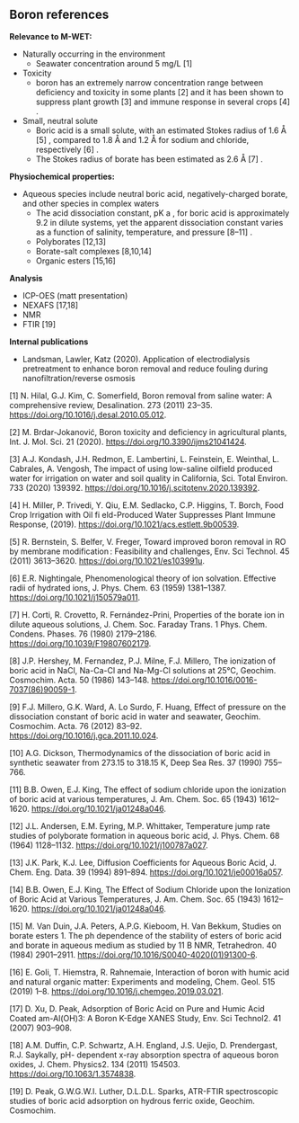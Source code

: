 ## Boron references

**Relevance to M-WET:**

 - Naturally occurring in the environment
	 - Seawater concentration around 5 mg/L [1]
 - Toxicity
	 - boron has an extremely narrow concentration range between deficiency and toxicity in some plants [2] and it has been shown to suppress plant growth [3] and immune response in several crops [4] .
 - Small, neutral solute
	 - Boric acid is a small solute, with an estimated Stokes radius of 1.6 Å [5] , compared to 1.8 Å and 1.2 Å for sodium and chloride, respectively [6] .
	 - The Stokes radius of borate has been estimated as 2.6 Å [7] .

**Physiochemical properties:**
 - Aqueous species include neutral boric acid, negatively-charged borate, and other species in complex waters
	 - The acid dissociation constant, pK a , for boric acid is
	   approximately 9.2 in dilute systems, yet the apparent dissociation constant varies as a function of salinity, temperature, and pressure [8–11] . 
	 - Polyborates [12,13]
	 - Borate-salt complexes [8,10,14]
	 - Organic esters [15,16]

**Analysis**
 - ICP-OES (matt presentation)
 - NEXAFS [17,18]
 - NMR
 - FTIR [19]

**Internal publications**

 - Landsman, Lawler, Katz (2020). Application of electrodialysis pretreatment to enhance boron removal and reduce fouling during nanofiltration/reverse osmosis


[1] N. Hilal, G.J. Kim, C. Somerfield, Boron removal from saline water: A comprehensive
review, Desalination. 273 (2011) 23–35. https://doi.org/10.1016/j.desal.2010.05.012.

[2] M. Brdar-Jokanović, Boron toxicity and deficiency in agricultural plants, Int. J. Mol. Sci. 21
(2020). https://doi.org/10.3390/ijms21041424.

[3] A.J. Kondash, J.H. Redmon, E. Lambertini, L. Feinstein, E. Weinthal, L. Cabrales, A.
Vengosh, The impact of using low-saline oilfield produced water for irrigation on water
and soil quality in California, Sci. Total Environ. 733 (2020) 139392.
https://doi.org/10.1016/j.scitotenv.2020.139392.

[4] H. Miller, P. Trivedi, Y. Qiu, E.M. Sedlacko, C.P. Higgins, T. Borch, Food Crop Irrigation
with Oil fi eld-Produced Water Suppresses Plant Immune Response, (2019).
https://doi.org/10.1021/acs.estlett.9b00539.

[5] R. Bernstein, S. Belfer, V. Freger, Toward improved boron removal in RO by membrane
modification : Feasibility and challenges, Env. Sci Technol. 45 (2011) 3613–3620.
https://doi.org/10.1021/es103991u.

[6] E.R. Nightingale, Phenomenological theory of ion solvation. Effective radii of hydrated
ions, J. Phys. Chem. 63 (1959) 1381–1387. https://doi.org/10.1021/j150579a011.

[7] H. Corti, R. Crovetto, R. Fernández-Prini, Properties of the borate ion in dilute aqueous
solutions, J. Chem. Soc. Faraday Trans. 1 Phys. Chem. Condens. Phases. 76 (1980)
2179–2186. https://doi.org/10.1039/F19807602179.

[8] J.P. Hershey, M. Fernandez, P.J. Milne, F.J. Millero, The ionization of boric acid in NaCl,
Na-Ca-Cl and Na-Mg-Cl solutions at 25°C, Geochim. Cosmochim. Acta. 50 (1986)
143–148. https://doi.org/10.1016/0016-7037(86)90059-1.

[9] F.J. Millero, G.K. Ward, A. Lo Surdo, F. Huang, Effect of pressure on the dissociation
constant of boric acid in water and seawater, Geochim. Cosmochim. Acta. 76 (2012)
83–92. https://doi.org/10.1016/j.gca.2011.10.024.

[10] A.G. Dickson, Thermodynamics of the dissociation of boric acid in synthetic seawater
from 273.15 to 318.15 K, Deep Sea Res. 37 (1990) 755–766.

[11] B.B. Owen, E.J. King, The effect of sodium chloride upon the ionization of boric acid at
various temperatures, J. Am. Chem. Soc. 65 (1943) 1612–1620.
https://doi.org/10.1021/ja01248a046.

[12] J.L. Andersen, E.M. Eyring, M.P. Whittaker, Temperature jump rate studies of polyborate
formation in aqueous boric acid, J. Phys. Chem. 68 (1964) 1128–1132.
https://doi.org/10.1021/j100787a027.

[13] J.K. Park, K.J. Lee, Diffusion Coefficients for Aqueous Boric Acid, J. Chem. Eng. Data. 39
(1994) 891–894. https://doi.org/10.1021/je00016a057.

[14] B.B. Owen, E.J. King, The Effect of Sodium Chloride upon the Ionization of Boric Acid at
Various Temperatures, J. Am. Chem. Soc. 65 (1943) 1612–1620.
https://doi.org/10.1021/ja01248a046.

[15] M. Van Duin, J.A. Peters, A.P.G. Kieboom, H. Van Bekkum, Studies on borate esters 1. The
ph dependence of the stability of esters of boric acid and borate in aqueous medium as
studied by 11 B NMR, Tetrahedron. 40 (1984) 2901–2911.
https://doi.org/10.1016/S0040-4020(01)91300-6.

[16] E. Goli, T. Hiemstra, R. Rahnemaie, Interaction of boron with humic acid and natural
organic matter: Experiments and modeling, Chem. Geol. 515 (2019) 1–8.
https://doi.org/10.1016/j.chemgeo.2019.03.021.

[17] D. Xu, D. Peak, Adsorption of Boric Acid on Pure and Humic Acid Coated am-Al(OH)3: A
Boron K-Edge XANES Study, Env. Sci Technol2. 41 (2007) 903–908.

[18] A.M. Duffin, C.P. Schwartz, A.H. England, J.S. Uejio, D. Prendergast, R.J. Saykally, pH-
dependent x-ray absorption spectra of aqueous boron oxides, J. Chem. Physics2. 134
(2011) 154503. https://doi.org/10.1063/1.3574838.

[19] D. Peak, G.W.G.W.I. Luther, D.L.D.L. Sparks, ATR-FTIR spectroscopic studies of boric acid
adsorption on hydrous ferric oxide, Geochim. Cosmochim.